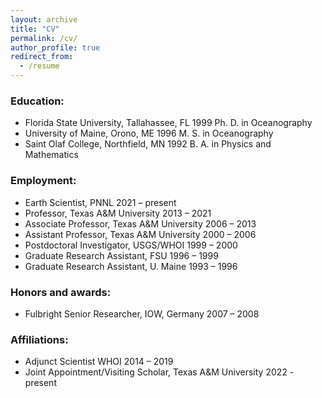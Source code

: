 ```yaml
---
layout: archive
title: "CV"
permalink: /cv/
author_profile: true
redirect_from:
  - /resume
---
```


### Education:

 * Florida State University, Tallahassee, FL 	1999	Ph. D. in Oceanography
 * University of Maine, Orono, ME 		1996	M. S. in Oceanography
 * Saint Olaf College, Northfield, MN 		1992	B. A. in Physics and Mathematics

### Employment:

 * Earth Scientist, PNNL						2021 – present
 * Professor, Texas A&M University				2013 – 2021
 * Associate Professor, Texas A&M University			2006 – 2013
 * Assistant Professor, Texas A&M University			2000 – 2006
 * Postdoctoral Investigator, USGS/WHOI				1999 – 2000
 * Graduate Research Assistant, FSU				1996 – 1999
 * Graduate Research Assistant, U. Maine				1993 – 1996

### Honors and awards:

 * Fulbright Senior Researcher, IOW, Germany 			2007 – 2008

### Affiliations:

 * Adjunct Scientist WHOI					2014 – 2019
 * Joint Appointment/Visiting Scholar, Texas A&M University 2022 - present

